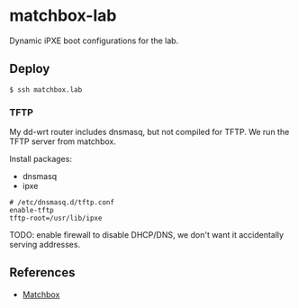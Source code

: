 # matchbox-lab

Dynamic iPXE boot configurations for the lab.


## Deploy

    $ ssh matchbox.lab


### TFTP

My dd-wrt router includes dnsmasq, but not compiled for TFTP. We run the TFTP
server from matchbox.


Install packages:
- dnsmasq
- ipxe

```
# /etc/dnsmasq.d/tftp.conf
enable-tftp
tftp-root=/usr/lib/ipxe
```

TODO: enable firewall to disable DHCP/DNS, we don't want it accidentally serving
addresses.

## References

- [Matchbox](https://matchbox.psdn.io/matchbox/)
